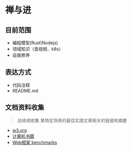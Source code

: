 # 禅与进

## 目前范围

- 编程模型(Rust\Nodejs)
- 领域知识（音视频、k8s）
- 自我修养

## 表达方式

- 代码注释
- README.md

## 文档资料收集

> 总结戓收集 某特定场景的最佳实践文章相关的链接和摘要
- [w3.org](https://www.w3.org/)
- [计算机书籍](http://bestcbooks.com/categories/c/)
- [Web框架 benchmarks](https://www.techempower.com/benchmarks/#section=data-r17&hw=ph&test=update)